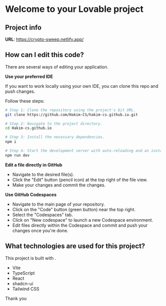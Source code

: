 # Welcome to your Lovable project

## Project info

**URL**: https://crypto-sweep.netlify.app/

## How can I edit this code?

There are several ways of editing your application. 

 
 


**Use your preferred IDE**

If you want to work locally using your own IDE, you can clone this repo and push changes. 


Follow these steps:

```sh
# Step 1: Clone the repository using the project's Git URL.
git clone https://github.com/Hakim-CS/hakim-cs.github.io.git

# Step 2: Navigate to the project directory.
cd Hakim-cs.github.io

# Step 3: Install the necessary dependencies.
npm i

# Step 4: Start the development server with auto-reloading and an instant preview.
npm run dev
```

**Edit a file directly in GitHub**

- Navigate to the desired file(s).
- Click the "Edit" button (pencil icon) at the top right of the file view.
- Make your changes and commit the changes.

**Use GitHub Codespaces**

- Navigate to the main page of your repository.
- Click on the "Code" button (green button) near the top right.
- Select the "Codespaces" tab.
- Click on "New codespace" to launch a new Codespace environment.
- Edit files directly within the Codespace and commit and push your changes once you're done.

## What technologies are used for this project?

This project is built with .

- Vite
- TypeScript
- React
- shadcn-ui
- Tailwind CSS


Thank you 
